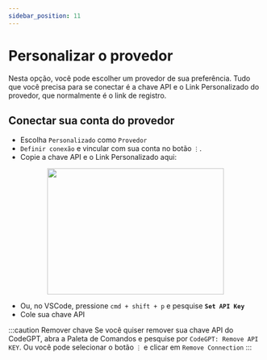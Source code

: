 ```yaml
---
sidebar_position: 11
---
```


# Personalizar o provedor

Nesta opção, você pode escolher um provedor de sua preferência. Tudo que você precisa para se conectar é a chave API e o Link Personalizado do provedor, que normalmente é o link de registro.

## Conectar sua conta do provedor
- Escolha `Personalizado` como `Provedor`
- `Definir conexão` e vincular com sua conta no botão `⋮`.
- Copie a chave API e o Link Personalizado aqui:
  
<p align="center">
      <img width="350" height="250" src="https://github.com/davila7/code-gpt-docs/assets/37567214/38e34a46-58db-4530-8cfd-8ca8f948894d" />
</p>

- Ou, no VSCode, pressione `cmd + shift + p` e pesquise **`Set API Key`**
- Cole sua chave API

:::caution Remover chave
Se você quiser remover sua chave API do CodeGPT, abra a Paleta de Comandos e pesquise por `CodeGPT: Remove API KEY`. Ou você pode selecionar o botão `⋮` e clicar em `Remove Connection`
:::
